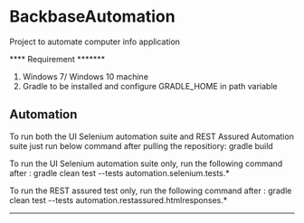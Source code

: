# BackbaseAutomation
Project to automate computer info application

**** Requirement *******
1. Windows 7/ Windows 10 machine 
2. Gradle to be installed and configure GRADLE_HOME in path variable

Automation
----------------------------------------------------------------------------------------------------------------------------------
To run both the UI Selenium automation suite and REST Assured Automation suite just run below command after pulling the repositiory:
    gradle build

To run the UI Selenium automation suite only,  run the following command after :
    gradle clean test --tests automation.selenium.tests.*

To run the REST assured test only,  run the following command after :
   gradle clean test --tests automation.restassured.htmlresponses.*
   
----------------------------------------------------------------------------------------------------------------------------------
  
